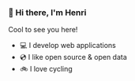 ### 👋 Hi there, I'm Henri
Cool to see you here!

- 💻 I develop web applications
- 💿 I like open source & open data
- 🚲 I love cycling
